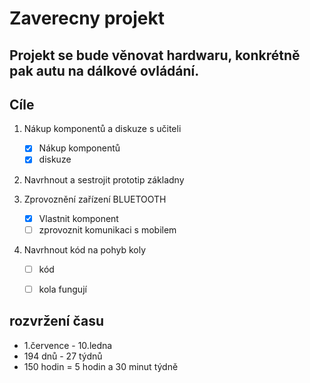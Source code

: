 # Zaverecny projekt

## Projekt se bude věnovat hardwaru, konkrétně pak autu na dálkové ovládání.

## Cíle

1. Nákup komponentů a diskuze s učiteli
   - [x] Nákup komponentů
   - [X] diskuze

2. Navrhnout a sestrojit prototip základny

2. Zprovoznění zařízení BLUETOOTH
   - [x] Vlastnit komponent
   - [ ] zprovoznit komunikaci s mobilem

3. Navrhnout kód na pohyb koly
   - [ ] kód
   - [ ] kola fungují


## rozvržení času
- 1.července - 10.ledna
- 194 dnů - 27 týdnů
- 150 hodin = 5 hodin a 30 minut týdně
